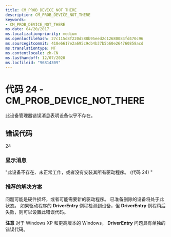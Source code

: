 ```yaml
---
title: CM_PROB_DEVICE_NOT_THERE
description: CM_PROB_DEVICE_NOT_THERE
keywords:
- CM_PROB_DEVICE_NOT_THERE
ms.date: 04/20/2017
ms.localizationpriority: medium
ms.openlocfilehash: 27c115d8f220d588b95eed2c12680084fd470c96
ms.sourcegitcommit: 418e6617e2a695c9cb4b37b5b60e264760858acd
ms.translationtype: MT
ms.contentlocale: zh-CN
ms.lasthandoff: 12/07/2020
ms.locfileid: "96814309"
---
```

# <a name="code-24---cm_prob_device_not_there"></a>代码 24 - CM_PROB_DEVICE_NOT_THERE

此设备管理器错误消息表明设备似乎不存在。

## <a name="error-code"></a>错误代码

24

### <a name="display-message"></a>显示消息

"此设备不存在、未正常工作，或者没有安装其所有驱动程序。  (代码 24) "

### <a name="recommended-resolution"></a>推荐的解决方案

问题可能是硬件损坏，或者可能需要新的驱动程序。 已准备删除的设备将处于此状态。 如果驱动程序的 **DriverEntry** 例程检测到设备，但 **DriverEntry** 例程稍后失败，则可以设置此错误代码。

**注意**  对于 Windows XP 和更高版本的 Windows， **DriverEntry** 问题具有单独的错误代码。

